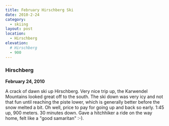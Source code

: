 ```yaml
---
title: February Hirschberg Ski
date: 2010-2-24
category:
  - skiing
layout: post
location:
  - Hirschberg
elevation:
  # Hirschberg
  - 900
---
```


### Hirschberg
<b>February 24, 2010</b>

A crack of dawn ski up Hirschberg. Very nice trip up, the Karwendel Mountains looked great off to the south. The ski down was very icy and not that fun until reaching the piste lower, which is generally better before the snow melted a bit. Oh well, price to pay for going up and back so early. 1:45 up, 900 meters. 30 minutes down. Gave a hitchhiker a ride on the way home, felt like a "good samaritan" :-).
